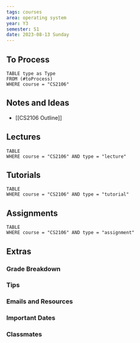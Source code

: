 ```yaml
---
tags: courses
area: operating system
year: Y3
semester: S1
date: 2023-08-13 Sunday
---
```


## To Process

```dataview
TABLE type as Type
FROM (#toProcess) 
WHERE course = "CS2106"
```

## Notes and Ideas
- [[CS2106 Outline]]

## Lectures

```dataview
TABLE
WHERE course = "CS2106" AND type = "lecture"
```

## Tutorials

```dataview
TABLE
WHERE course = "CS2106" AND type = "tutorial"
```

## Assignments

```dataview
TABLE
WHERE course = "CS2106" AND type = "assignment"
```

## Extras
### Grade Breakdown
### Tips
### Emails and Resources
### Important Dates
### Classmates
